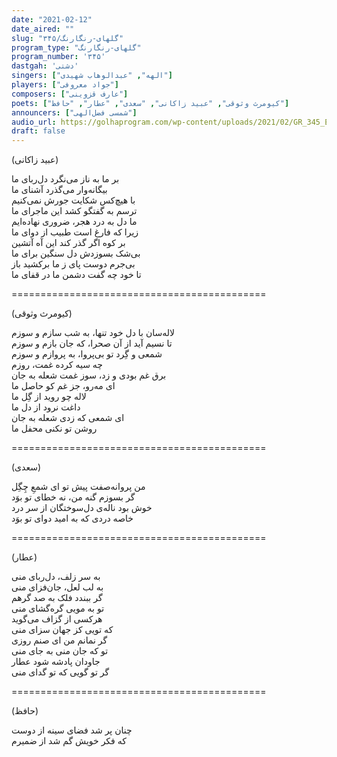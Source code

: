 ```yaml
---
date: "2021-02-12"
date_aired: ""
slug: "گلهای-رنگارنگ/۳۴۵"
program_type: "گلهای-رنگارنگ"
program_number: '۳۴۵'
dastgah: 'دشتی'
singers: ["الهه", "عبدالوهاب شهیدی"]
players: ["جواد معروفی"]
composers: ["عارف قزوینی"]
poets: ["کیومرث وثوقی", "عبید زاکانی", "سعدی", "عطار", "حافظ"]
announcers: ["شمسی فضل‌الهی"]
audio_url: https://golhaprogram.com/wp-content/uploads/2021/02/GR_345_Elaheh_Shahidi.mp3
draft: false
---
```


(عبید زاکانی)  

بر ما به ناز می‌نگرد دل‌ربای ما  
بیگانه‌وار می‌گذرد آشنای ما  
با هیچ‌کس شکایت جورش نمی‌کنیم  
ترسم به گفتگو کشد این ماجرای ما  
ما دل به درد هجر، ضروری نهاده‌ایم  
زیرا که فارغ است طبیب از دوای ما  
بر کوه اگر گذر کند این آه آتشین  
بی‌شک بسوزدش دل سنگین برای ما  
بی‌جرم دوست پای ز ما برکشید باز  
تا خود چه گفت دشمن ما در قفای ما  

============================================  

(کیومرث وثوقی)  

لاله‌‌سان با دل خود تنها، به شب سازم و سوزم  
تا نسیم آید از آن صحرا، که جان بازم و سوزم  
شمعی و گِرد تو بی‌پروا، به پروازم و سوزم  
چه سیه کرده غمت، روزم  
برق غم بودی و زد، سوز غمت شعله به جان  
ای مه‌رو، جز غم کو حاصل ما  
لاله چو روید از گِل ما  
داغت نرود از دل ما  
ای شمعی که زدی شعله به جان  
روشن تو نكنی محفل ما  

============================================  

(سعدی)  

من پروانه‌صفت پیش تو ای شمعِ چِگِل  
گر بسوزم گنه من، نه خطای تو بوَد  
خوش بود ناله‌ی دل‌سوختگان از سر درد  
خاصه دردی که به امید دوای تو بوَد  

============================================  

(عطار)  

به سر زلف، دل‌ربای منی  
به لب لعل، جان‌فزای منی  
گر ببندد فلک به صد گرهم  
تو به مویی گره‌گشای منی  
هرکسی از گزاف می‌گوید  
که تویی کز جهان سزای منی  
گر نمانم من ای صنم روزی  
تو که جان منی به جای منی  
جاودان پادشه شود عطار  
گر تو گویی که تو گدای منی  

============================================  

(حافظ)  

چنان پر شد فضای سینه از دوست  
که فکر خویش گم شد از ضمیرم  
